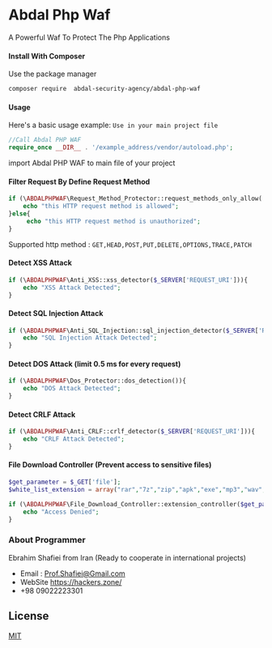 # Abdal Php Waf

A Powerful Waf To Protect The Php Applications


#### Install With Composer
Use the package manager


```bash
composer require  abdal-security-agency/abdal-php-waf
```

#### Usage

Here's a basic usage example: `Use in your main project file`


```php
//Call Abdal PHP WAF
require_once __DIR__ . '/example_address/vendor/autoload.php';
```
import Abdal PHP WAF to main file of your project

#### Filter Request By Define Request Method

```php
if (\ABDALPHPWAF\Request_Method_Protector::request_methods_only_allow('POST') == 'allow'){
    echo "this HTTP request method is allowed";
}else{
     echo "this HTTP request method is unauthorized";
}
```
Supported http method : `GET,HEAD,POST,PUT,DELETE,OPTIONS,TRACE,PATCH`

#### Detect XSS Attack

```php
if (\ABDALPHPWAF\Anti_XSS::xss_detector($_SERVER['REQUEST_URI'])){
    echo "XSS Attack Detected";
}
```

#### Detect SQL Injection Attack

```php
if (\ABDALPHPWAF\Anti_SQL_Injection::sql_injection_detector($_SERVER['REQUEST_URI'])){
    echo "SQL Injection Attack Detected";
}
```

#### Detect DOS Attack (limit 0.5 ms for every request)

```php
if (\ABDALPHPWAF\Dos_Protector::dos_detection()){
    echo "DOS Attack Detected";
}
```



#### Detect CRLF Attack 

```php
if (\ABDALPHPWAF\Anti_CRLF::crlf_detector($_SERVER['REQUEST_URI'])){
    echo "CRLF Attack Detected";
}
```



#### File Download Controller (Prevent access to sensitive files)

```php
$get_parameter = $_GET['file'];
$white_list_extension = array("rar","7z","zip","apk","exe","mp3","wav","mp4","pdf","docx");

if (\ABDALPHPWAF\File_Download_Controller::extension_controller($get_parameter,$white_list_extension)){
    echo "Access Denied";
}

```





### About Programmer
Ebrahim Shafiei from Iran (Ready to cooperate in international projects)
  - Email : Prof.Shafiei@Gmail.com
  - WebSite https://hackers.zone/
  - +98 09022223301


## License
[MIT](https://choosealicense.com/licenses/mit/)
